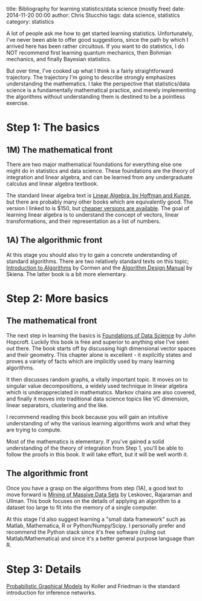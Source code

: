 title: Bibliography for learning statistics/data science (mostly free)
date: 2014-11-20 00:00
author: Chris Stucchio
tags: data science, statistics
category: statistics

A lot of people ask me how to get started learning statistics. Unfortunately, I've never been able to offer good suggestions, since the path by which I arrived here has been rather circuitous. If you want to do statistics, I do NOT recommend first learning quantum mechanics, then Bohmian mechanics, and finally Bayesian statistics.

But over time, I've cooked up what I think is a fairly straightforward trajectory. The trajectory I'm going to describe strongly emphasizes understanding the mathematics. I take the perspective that statistics/data science is a fundamentally mathematical practice, and merely implementing the algorithms without understanding them is destined to be a pointless exercise.

# Step 1: The basics

## 1M) The mathematical front

There are two major mathematical foundations for everything else one might do in statistics and data science. These foundations are the theory of integration and linear algebra, and can be learned from any undergraduate calculus and linear algebra textbook.

The standard linear algebra text is [Linear Algebra, by Hoffman and Kunze](http://www.amazon.com/gp/product/0135367972/ref=as_li_tl?ie=UTF8&camp=1789&creative=390957&creativeASIN=0135367972&linkCode=as2&tag=christuc-20&linkId=EPPJGRIKX54BJGLJ), but there are probably many other books which are equivalently good. The version I linked to is $150, but [cheaper versions are available](http://www.amazon.com/gp/product/8120302702/ref=as_li_tl?ie=UTF8&camp=1789&creative=390957&creativeASIN=8120302702&linkCode=as2&tag=christuc-20&linkId=2ZRECLN7FH3B44F2). The goal of learning linear algebra is to understand the concept of vectors, linear transformations, and their representation as a list of numbers.

## 1A) The algorithmic front

At this stage you should also try to gain a concrete understanding of standard algorithms. There are two relatively standard texts on this topic; [Introduction to Algorithms](http://www.amazon.com/gp/product/0262033844/ref=as_li_qf_sp_asin_il_tl?ie=UTF8&tag=christuc-20&linkCode=as2&camp=1789&creative=9325&creativeASIN=0262033844) by Cormen and the [Algorithm Design Manual](http://www.amazon.com/gp/product/1849967202/ref=as_li_ss_tl?ie=UTF8&tag=christuc-20&linkCode=as2&camp=1789&creative=390957&creativeASIN=1849967202) by Skiena. The latter book is a bit more elementary.

# Step 2: More basics

## The mathematical front

The next step in learning the basics is [Foundations of Data Science](http://www.cs.cornell.edu/jeh/NOSOLUTIONS90413.pdf) by John Hopcroft. Luckily this book is free and superior to anything else I've seen out there. The book starts off by discussing high dimensional vector spaces and their geometry. This chapter alone is excellent - it explicitly states and proves a variety of facts which are implicitly used by many learning algorithms.

It then discusses random graphs, a vitally important topic. It moves on to singular value decompositions, a widely used technique in linear algebra which is underappreciated in mathematics. Markov chains are also covered, and finally it moves into traditional data science topics like VC dimension, linear separators, clustering and the like.

I recommend reading this book because you will gain an intuitive understanding of why the various learning algorithms work and what they are trying to compute.

Most of the mathematics is elementary. If you've gained a solid understanding of the theory of integration from Step 1, you'll be able to follow the proofs in this book. It will take effort, but it will be well worth it.

## The algorithmic front

Once you have a grasp on the algorithms from step (1A), a good text to move forward is [Mining of Massive Data Sets](http://infolab.stanford.edu/~ullman/mmds/book.pdf) by Leskovec, Rajaraman and Ullman. This book focuses on the details of applying an algorithm to a dataset too large to fit into the memory of a single computer.

At this stage I'd also suggest learning a "small data framework" such as Matlab, Mathematica, R or Python/Numpy/Scipy. I personally prefer and recommend the Python stack since it's free software (ruling out Matlab/Mathematica) and since it's a better general purpose language than R.

# Step 3: Details

[Probabilistic Graphical Models](href="http://www.amazon.com/gp/product/0262013193/ref=as_li_tl?ie=UTF8&camp=1789&creative=390957&creativeASIN=0262013193&linkCode=as2&tag=christuc-20&linkId=73DQJUHLUQY6XCNP) by Koller and Friedman is the standard introduction for inference networks.

